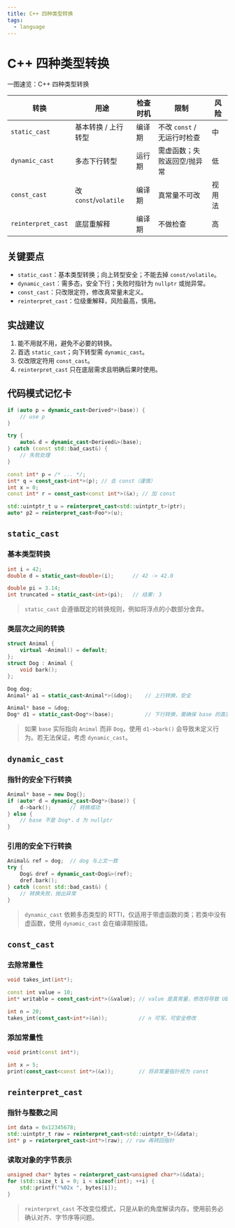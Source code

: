 ```yaml
---
title: C++ 四种类型转换
tags:
  - language
---
```


# C++ 四种类型转换

一图速览：C++ 四种类型转换

| 转换 | 用途 | 检查时机 | 限制 | 风险 |
| --- | --- | --- | --- | --- |
| `static_cast` | 基本转换 / 上行转型 | 编译期 | 不改 `const` / 无运行时检查 | 中 |
| `dynamic_cast` | 多态下行转型 | 运行期 | 需虚函数；失败返回空/抛异常 | 低 |
| `const_cast` | 改 `const`/`volatile` | 编译期 | 真常量不可改 | 视用法 |
| `reinterpret_cast` | 底层重解释 | 编译期 | 不做检查 | 高 |

## 关键要点

- `static_cast`：基本类型转换；向上转型安全；不能去掉 `const/volatile`。
- `dynamic_cast`：需多态，安全下行；失败时指针为 `nullptr` 或抛异常。
- `const_cast`：只改限定符，修改真常量未定义。
- `reinterpret_cast`：位级重解释，风险最高，慎用。

## 实战建议

1. 能不用就不用，避免不必要的转换。
2. 首选 `static_cast`；向下转型需 `dynamic_cast`。
3. 仅改限定符用 `const_cast`。
4. `reinterpret_cast` 只在底层需求且明确后果时使用。

## 代码模式记忆卡

```cpp
if (auto p = dynamic_cast<Derived*>(base)) {
    // use p
}

try {
    auto& d = dynamic_cast<Derived&>(base);
} catch (const std::bad_cast&) {
    // 失败处理
}

const int* p = /* ... */;
int* q = const_cast<int*>(p); // 去 const（谨慎）
int x = 0;
const int* r = const_cast<const int*>(&x); // 加 const

std::uintptr_t u = reinterpret_cast<std::uintptr_t>(ptr);
auto* p2 = reinterpret_cast<Foo*>(u);
```

## `static_cast`

### 基本类型转换

```cpp
int i = 42;
double d = static_cast<double>(i);      // 42 -> 42.0

double pi = 3.14;
int truncated = static_cast<int>(pi);   // 结果: 3
```

> `static_cast` 会遵循既定的转换规则，例如将浮点的小数部分舍弃。

### 类层次之间的转换

```cpp
struct Animal {
    virtual ~Animal() = default;
};
struct Dog : Animal {
    void bark();
};

Dog dog;
Animal* a1 = static_cast<Animal*>(&dog);    // 上行转换，安全

Animal* base = &dog;
Dog* d1 = static_cast<Dog*>(base);          // 下行转换，需确保 base 的真实对象确实是 Dog
```

> 如果 `base` 实际指向 `Animal` 而非 `Dog`，使用 `d1->bark()` 会导致未定义行为。若无法保证，考虑 `dynamic_cast`。

## `dynamic_cast`

### 指针的安全下行转换

```cpp
Animal* base = new Dog{};
if (auto* d = dynamic_cast<Dog*>(base)) {
    d->bark();      // 转换成功
} else {
    // base 不是 Dog*，d 为 nullptr
}
```

### 引用的安全下行转换

```cpp
Animal& ref = dog;  // dog 与上文一致
try {
    Dog& dref = dynamic_cast<Dog&>(ref);
    dref.bark();
} catch (const std::bad_cast&) {
    // 转换失败，抛出异常
}
```

> `dynamic_cast` 依赖多态类型的 RTTI，仅适用于带虚函数的类；若类中没有虚函数，使用 `dynamic_cast` 会在编译期报错。

## `const_cast`

### 去除常量性

```cpp
void takes_int(int*);

const int value = 10;
int* writable = const_cast<int*>(&value); // value 是真常量，修改将导致 UB

int n = 20;
takes_int(const_cast<int*>(&n));          // n 可写，可安全修改
```

### 添加常量性

```cpp
void print(const int*);

int x = 5;
print(const_cast<const int*>(&x));        // 将非常量指针视为 const
```

## `reinterpret_cast`

### 指针与整数之间

```cpp
int data = 0x12345678;
std::uintptr_t raw = reinterpret_cast<std::uintptr_t>(&data);
int* p = reinterpret_cast<int*>(raw); // raw 再转回指针
```

### 读取对象的字节表示

```cpp
unsigned char* bytes = reinterpret_cast<unsigned char*>(&data);
for (std::size_t i = 0; i < sizeof(int); ++i) {
    std::printf("%02x ", bytes[i]);
}
```

> `reinterpret_cast` 不改变位模式，只是从新的角度解读内存。使用前务必确认对齐、字节序等问题。
